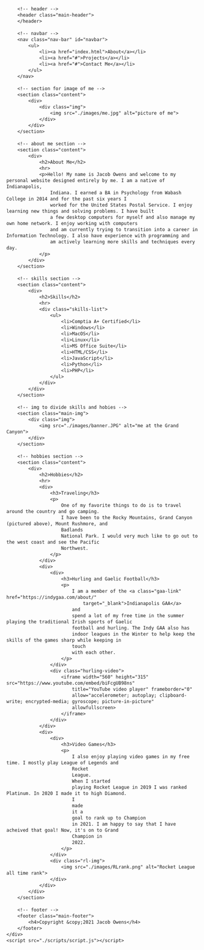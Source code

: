 <!DOCTYPE html>
<html lang="en">

<head>
    <meta charset="UTF-8">
    <meta http-equiv="X-UA-Compatible" content="IE=edge">
    <meta name="viewport" content="width=device-width, initial-scale=1.0">
    <title>Personal Website</title>
    <link rel="preconnect" href="https://fonts.gstatic.com">
    <link href="https://fonts.googleapis.com/css2?family=Inconsolata&family=Lato&display=swap" rel="stylesheet">
    <link rel="stylesheet" href="./css/style.css">
</head>

<body>
    <!-- container for grid layout -->
    <div class="container">

        <!-- header -->
        <header class="main-header">
        </header>

        <!-- navbar -->
        <nav class="nav-bar" id="navbar">
            <ul>
                <li><a href="index.html">About</a></li>
                <li><a href="#">Projects</a></li>
                <li><a href="#">Contact Me</a></li>
            </ul>
        </nav>

        <!-- section for image of me -->
        <section class="content">
            <div>
                <div class="img">
                    <img src="./images/me.jpg" alt="picture of me">
                </div>
            </div>
        </section>

        <!-- about me section -->
        <section class="content">
            <div>
                <h2>About Me</h2>
                <hr>
                <p>Hello! My name is Jacob Owens and welcome to my personal website designed entirely by me. I am a native of Indianapolis,
                    Indiana. I earned a BA in Psychology from Wabash College in 2014 and for the past six years I 
                    worked for the United States Postal Service. I enjoy learning new things and solving problems. I have built 
                    a few desktop computers for myself and also manage my own home network. I enjoy working with computers 
                    and am currently trying to transition into a career in Information Technology. I also have experience with programming and 
                    am actively learning more skills and techniques every day.
                </p>
            </div>
        </section>

        <!-- skills section -->
        <section class="content">
            <div>
                <h2>Skills</h2>
                <hr>
                <div class="skills-list">
                    <ul>
                        <li>Comptia A+ Certified</li>
                        <li>Windows</li>
                        <li>MacOS</li>
                        <li>Linux</li>
                        <li>MS Office Suite</li>
                        <li>HTML/CSS</li>
                        <li>JavaScript</li>
                        <li>Python</li>
                        <li>PHP</li>
                    </ul>
                </div>
            </div>
        </section>

        <!-- img to divide skills and hobies -->
        <section class="main-img">
            <div class="img">
                <img src="./images/banner.JPG" alt="me at the Grand Canyon">
            </div>
        </section>

        <!-- hobbies section -->
        <section class="content">
            <div>
                <h2>Hobbies</h2>
                <hr>
                <div>
                    <h3>Traveling</h3>
                    <p>
                        One of my favorite things to do is to travel around the country and go camping.
                        I have been to the Rocky Mountains, Grand Canyon (pictured above), Mount Rushmore, and
                        Badlands
                        National Park. I would very much like to go out to the west coast and see the Pacific
                        Northwest.
                    </p>
                </div>
                <div>
                    <div>
                        <h3>Hurling and Gaelic Football</h3>
                        <p>
                            I am a member of the <a class="gaa-link" href="https://indygaa.com/about/"
                                target="_blank">Indianapolis GAA</a>
                            and
                            spend a lot of my free time in the summer playing the traditional Irish sports of Gaelic
                            football and hurling. The Indy GAA also has
                            indoor leagues in the Winter to help keep the skills of the games sharp while keeping in
                            touch
                            with each other.
                        </p>
                    </div>
                    <div class="hurling-video">
                        <iframe width="560" height="315" src="https://www.youtube.com/embed/biFcgUB98ns"
                            title="YouTube video player" frameborder="0"
                            allow="accelerometer; autoplay; clipboard-write; encrypted-media; gyroscope; picture-in-picture"
                            allowfullscreen>
                        </iframe>
                    </div>
                </div>
                <div>
                    <div>
                        <h3>Video Games</h3>
                        <p>
                            I also enjoy playing video games in my free time. I mostly play League of Legends and
                            Rocket
                            League.
                            When I started
                            playing Rocket League in 2019 I was ranked Platinum. In 2020 I made it to high Diamond.
                            I
                            made
                            it a
                            goal to rank up to Champion
                            in 2021. I am happy to say that I have acheived that goal! Now, it's on to Grand
                            Champion in
                            2022.
                        </p>
                    </div>
                    <div class="rl-img">
                        <img src="./images/RLrank.png" alt="Rocket League all time rank">
                    </div>
                </div>
            </div>
        </section>

        <!-- footer -->
        <footer class="main-footer">
            <h4>Copyright &copy;2021 Jacob Owens</h4>
        </footer>
    </div>
    <script src="./scripts/script.js"></script>
</body>

</html>
